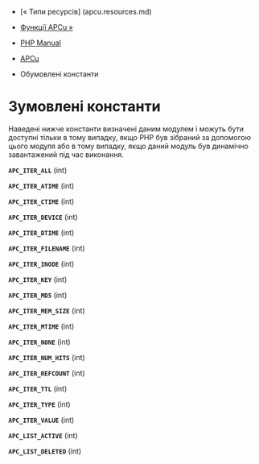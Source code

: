 - [« Типи ресурсів] (apcu.resources.md)
- [Функції APCu »](ref.apcu.md)

- [PHP Manual](index.md)
- [APCu](book.apcu.md)
- Обумовлені константи

# Зумовлені константи

Наведені нижче константи визначені даним модулем і можуть бути
доступні тільки в тому випадку, якщо PHP був зібраний за допомогою цього
модуля або в тому випадку, якщо даний модуль був динамічно завантажений
під час виконання.

**`APC_ITER_ALL`** (int)

**`APC_ITER_ATIME`** (int)

**`APC_ITER_CTIME`** (int)

**`APC_ITER_DEVICE`** (int)

**`APC_ITER_DTIME`** (int)

**`APC_ITER_FILENAME`** (int)

**`APC_ITER_INODE`** (int)

**`APC_ITER_KEY`** (int)

**`APC_ITER_MD5`** (int)

**`APC_ITER_MEM_SIZE`** (int)

**`APC_ITER_MTIME`** (int)

**`APC_ITER_NONE`** (int)

**`APC_ITER_NUM_HITS`** (int)

**`APC_ITER_REFCOUNT`** (int)

**`APC_ITER_TTL`** (int)

**`APC_ITER_TYPE`** (int)

**`APC_ITER_VALUE`** (int)

**`APC_LIST_ACTIVE`** (int)

**`APC_LIST_DELETED`** (int)
